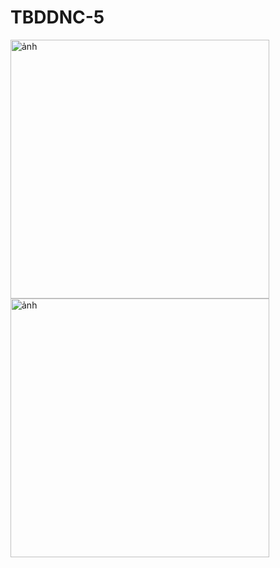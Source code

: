 # TBDDNC-5

<img width="414" alt="ảnh" src="https://user-images.githubusercontent.com/62537918/193184432-7a8548ca-856d-40d1-979b-496f12f3529a.png">
<img width="414" alt="ảnh" src="https://user-images.githubusercontent.com/62537918/193221568-ebe1e201-283e-4323-b01c-912b19f3dde2.png">

